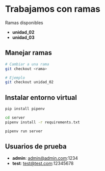 # Trabajamos con ramas

Ramas disponibles

- **unidad_02**
- **unidad_03**

## Manejar ramas

```bash
# Cambiar a una rama
git checkout <rama>

# Ejemplo
git checkout unidad_02
```

## Instalar entorno virtual

```bash
pip install pipenv

cd server
pipenv install -r requirements.txt

pipenv run server
```

## Usuarios de prueba

- **admin**: admin@admin.com:1234
- **test**: test@test.com:12345678
